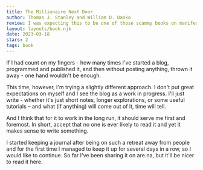 ```yaml
---
title: The Millionaire Next Door
author: Thomas J. Stanley and William D. Danko
review: I was expecting this to be one of those scammy books on manifesting wealth that tries to sell you a program, and was delighted to find that it was the exact opposite. It's one of the most realistic books on building wealth, and I'd recommend it to anyone who's interested in personal finance.
layout: layouts/book.njk
date: 2023-03-18
stars: 2
tags: book
---
```


If I had count on my fingers - how many times I've started a blog, programmed and published it, and then without posting anything, thrown it away - one hand wouldn't be enough.

This time, however, I'm trying a slightly different approach. I don't put great expectations on myself and I see the blog as a work in progress. I'll just write - whether it's just short notes, longer explorations, or some useful tutorials – and what (if anything) will come out of it, time will tell.

And I think that for it to work in the long run, it should serve me first and foremost. In short, accept that no one is ever likely to read it and yet it makes sense to write something.

I started keeping a journal after being on such a retreat away from people and for the first time I managed to keep it up for several days in a row, so I would like to continue. So far I've been sharing it on are.na, but it'll be nicer to read it here.
